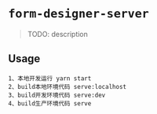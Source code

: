 # `form-designer-server`

> TODO: description

## Usage

```
1、本地开发运行 yarn start
2、build本地环境代码 serve:localhost
3、build开发环境代码 serve:dev
4、build生产环境代码 serve
```
